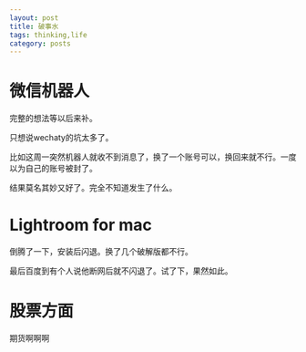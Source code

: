 ```yaml
---
layout: post
title: 破事水
tags: thinking,life
category: posts
---
```


# 微信机器人


完整的想法等以后来补。

只想说wechaty的坑太多了。

比如这周一突然机器人就收不到消息了，换了一个账号可以，换回来就不行。一度以为自己的账号被封了。

结果莫名其妙又好了。完全不知道发生了什么。

# Lightroom for mac

倒腾了一下，安装后闪退。换了几个破解版都不行。

最后百度到有个人说他断网后就不闪退了。试了下，果然如此。

# 股票方面

期货啊啊啊